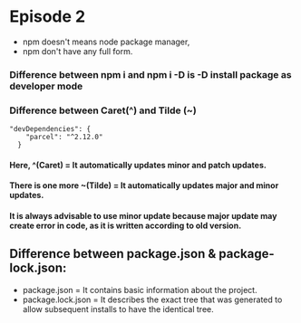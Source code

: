 # Episode 2
- npm doesn't means node package manager,
- npm don't have any full form.

### Difference between npm i and npm i -D is -D install package as developer mode

### Difference between Caret(^) and Tilde (~)
```
"devDependencies": {
    "parcel": "^2.12.0"
  }
```
#### Here, ^(Caret) = It automatically updates minor and patch updates.

#### There is one more ~(Tilde) = It automatically updates major and minor updates.

#### It is always advisable to use minor update because major update may create error in code, as it is written according to old version.

## Difference between package.json & package-lock.json:

- package.json = It contains basic information about the project.
- package.lock.json = It describes the exact tree that was generated to allow subsequent installs to have the identical tree.

